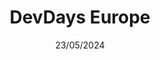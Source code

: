 ---
date: 23/05/2024
city: Vilnius
country: Lithuania
title: DevDays Europe
url: https://jspring.nl/
---